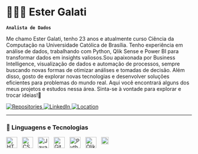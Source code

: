 # 👩🏻‍💻 Ester Galati

**`Analista de Dados`**

Me chamo Ester Galati, tenho 23 anos e atualmente curso Ciência da Computação na Universidade Católica de Brasília. Tenho experiência em análise de dados, trabalhando com Python, Qlik Sense e Power BI para transformar dados em insights valiosos.Sou apaixonada por Business Intelligence, visualização de dados e automação de processos, sempre buscando novas formas de otimizar análises e tomadas de decisão. Além disso, gosto de explorar novas tecnologias e desenvolver soluções eficientes para problemas do mundo real.
Aqui você encontrará alguns dos meus projetos e estudos nessa área. Sinta-se à vontade para explorar e trocar ideias!🚀


<p align="left">
    <a href="https://github.com/EsterGalati?tab=repositories">
        <img 
            alt="Repositories" 
            title="Repositories" 
            src="https://custom-icon-badges.demolab.com/badge/-My%20Repositories-blue?style=for-the-badge&logoColor=white&logo=repo"
        />
    </a>
    <a href="www.linkedin.com/in/estergalati">
        <img 
            alt="LinkedIn" 
            title="LinkedIn" 
            src="https://custom-icon-badges.demolab.com/badge/-ester_Galati-red?style=for-the-badge&logo=mention&logoColor=white"
        />
    </a>  
     <a href="">
        <img 
            alt="Location" 
            title="Location" 
            src="https://custom-icon-badges.demolab.com/badge/Brasília-DF-green?style=for-the-badge&logo=location&logoColor=white"
        />
    </a> 
    
</p>


---

### 🤖 Linguagens e Tecnologias


<img 
    align="left" 
    alt="HTML"
    title="HTML" 
    width="30px" 
    style="padding-right: 10px;" 
    src="https://cdn.jsdelivr.net/gh/devicons/devicon@latest/icons/html5/html5-original.svg" 
/>
<img 
    align="left" 
    alt="CSS" 
    title="CSS"
    width="30px" 
    style="padding-right: 10px;" 
    src="https://cdn.jsdelivr.net/gh/devicons/devicon@latest/icons/css3/css3-original.svg" 
/>
<img 
    align="left" 
    alt="JavaScript" 
    title="JavaScript"
    width="30px" 
    style="padding-right: 10px;" 
    src="https://cdn.jsdelivr.net/gh/devicons/devicon@latest/icons/javascript/javascript-original.svg" 
/>

<img 
    align="left" 
    alt="Git" 
    title="Git"
    width="30px" 
    style="padding-right: 10px;" 
    src="https://cdn.jsdelivr.net/gh/devicons/devicon@latest/icons/git/git-original.svg" 
/>
<img 
    align="left" 
    alt="Python" 
    title="Python"
    width="30px" 
    style="padding-right: 10px;" 
    src="https://cdn.jsdelivr.net/gh/devicons/devicon@latest/icons/python/python-original.svg" 
/>
<img 
    align="left" 
    alt="Qlik Sense" 
    title="Qlik Sense"
    width="30px" 
    style="padding-right: 10px;" 
    src="https://vmc.digicert.com/42039a5e-6574-45c1-9414-fa35c946e52d.svg" 
/>
<img 
    align="left" 
    alt="Power BI" 
    title="Power BI"
    width="20px" 
    style="padding-right: 10px;" 
    src="https://github.com/microsoft/PowerBI-Icons/blob/main/SVG/Power-BI.svg?raw=true" 
/>

<br/>
<br/>

